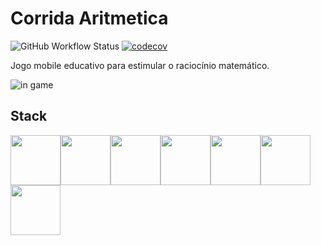 # Corrida Aritmetica

![GitHub Workflow Status](https://img.shields.io/github/workflow/status/lincolncpp/corrida_aritmetica/Java%20CI%20with%20Gradle)
[![codecov](https://codecov.io/gh/lincolncpp/corrida_aritmetica/branch/master/graph/badge.svg)](https://codecov.io/gh/lincolncpp/corrida_aritmetica)

Jogo mobile educativo para estimular o raciocínio matemático.

![in game](https://i.ibb.co/Z8zFMYs/InGame.png)

## Stack
<img src="https://img.stackshare.io/service/995/K85ZWV2F.png" height="80px"><img src="https://img.stackshare.io/service/1010/m8jf0po4imu8t5eemjdd.png" height="80px"><img src="https://img.stackshare.io/service/4339/3c827c8875b77acbbaf83c73eecd0a43_400x400.png" height="80px"><img src="https://img.stackshare.io/service/27/sBsvBbjY.png" height="80px"><img src="https://img.stackshare.io/service/975/gradlephant-social-black-bg.png" height="80px"><img src="https://img.stackshare.io/service/2020/874086.png" height="80px"><img src="https://img.stackshare.io/service/11563/actions.png" height="80px">
